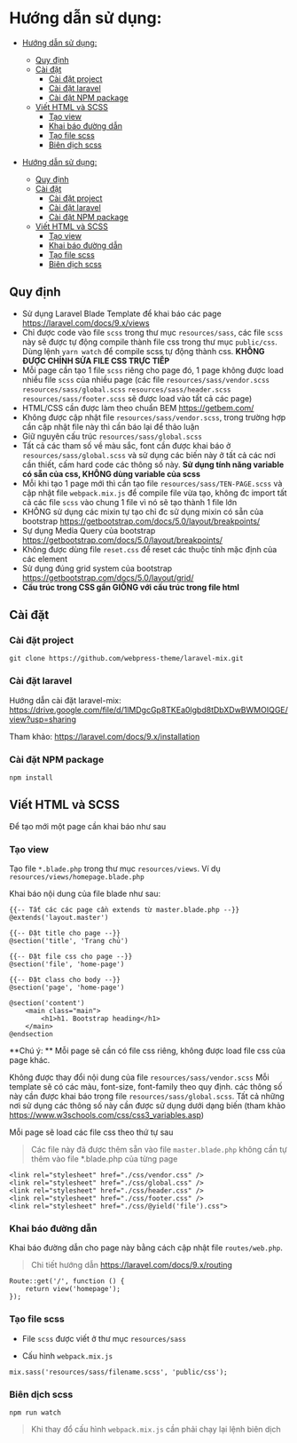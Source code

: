 # Hướng dẫn sử dụng:
- [Hướng dẫn sử dụng:](#hướng-dẫn-sử-dụng)
  - [Quy định](#quy-định)
  - [Cài đặt](#cài-đặt)
    - [Cài đặt project](#cài-đặt-project)
    - [Cài đặt laravel](#cài-đặt-laravel)
    - [Cài đặt NPM package](#cài-đặt-npm-package)
  - [Viết HTML và SCSS](#viết-html-và-scss)
    - [Tạo view](#tạo-view)
    - [Khai báo đường dẫn](#khai-báo-đường-dẫn)
    - [Tạo file scss](#tạo-file-scss)
    - [Biên dịch scss](#biên-dịch-scss)

- [Hướng dẫn sử dụng:](#hướng-dẫn-sử-dụng)
  - [Quy định](#quy-định)
  - [Cài đặt](#cài-đặt)
    - [Cài đặt project](#cài-đặt-project)
    - [Cài đặt laravel](#cài-đặt-laravel)
    - [Cài đặt NPM package](#cài-đặt-npm-package)
  - [Viết HTML và SCSS](#viết-html-và-scss)
    - [Tạo view](#tạo-view)
    - [Khai báo đường dẫn](#khai-báo-đường-dẫn)
    - [Tạo file scss](#tạo-file-scss)
    - [Biên dịch scss](#biên-dịch-scss)


## Quy định

- Sử dụng Laravel Blade Template để khai báo các page https://laravel.com/docs/9.x/views
- Chỉ được code vào file `scss` trong thư mục `resources/sass`, các file `scss` này sẽ được tự động compile thành file css trong thư mục `public/css`. Dùng lệnh `yarn watch` để compile scss tự động thành css. **KHÔNG ĐƯỢC CHỈNH SỬA FILE CSS TRỰC TIẾP**
- Mỗi page cần tạo 1 file `scss` riêng cho page đó, 1 page không được load nhiều file `scss` của nhiều page (các file `resources/sass/vendor.scss` `resources/sass/global.scss` `resources/sass/header.scss` `resources/sass/footer.scss` sẽ được load vào tất cả các page)
- HTML/CSS cần được làm theo chuẩn BEM https://getbem.com/
- Không được cập nhật file `resources/sass/vendor.scss`, trong trường hợp cần cập nhật file này thì cần báo lại để thảo luận
- Giữ nguyên cấu trúc `resources/sass/global.scss`
- Tất cả các tham số về màu sắc, font cần được khai báo ở `resources/sass/global.scss` và sử dụng các biến này ở tất cả các nơi cần thiết, cấm hard code các thông số này. **Sử dụng tính năng variable có sẵn của css, KHÔNG dùng variable của scss**
- Mỗi khi tạo 1 page mới thì cần tạo file `resources/sass/TEN-PAGE.scss` và cập nhật file `webpack.mix.js` để compile file vừa tạo, không đc import tất cả các file `scss` vào chung 1 file vì nó sẽ tạo thành 1 file lớn
- KHÔNG sử dụng các mixin tự tạo chỉ đc sử dụng mixin có sẵn của bootstrap https://getbootstrap.com/docs/5.0/layout/breakpoints/ 
- Sự dụng Media Query của bootstrap https://getbootstrap.com/docs/5.0/layout/breakpoints/
- Không được dùng file `reset.css` để reset các thuộc tính mặc định của các element
- Sử dụng đúng grid system của bootstrap https://getbootstrap.com/docs/5.0/layout/grid/
- **Cấu trúc trong CSS gần GIỐNG với cấu trúc trong file html**
  
## Cài đặt
### Cài đặt project
```
git clone https://github.com/webpress-theme/laravel-mix.git
```
### Cài đặt laravel 

Hướng dẫn cài đặt laravel-mix: https://drive.google.com/file/d/1lMDgcGp8TKEa0lgbd8tDbXDwBWMOIQGE/view?usp=sharing

Tham khảo: https://laravel.com/docs/9.x/installation
### Cài đặt NPM package

```
npm install
```
## Viết HTML và SCSS

Để tạo mới một page cần khai báo như sau

### Tạo view

Tạo file `*.blade.php` trong thư mục `resources/views`. 
Ví dụ `resources/views/homepage.blade.php`

Khai báo nội dung của file blade như sau: 

```
{{-- Tất các các page cần extends từ master.blade.php --}}
@extends('layout.master')

{{-- Đặt title cho page --}}
@section('title', 'Trang chủ')

{{-- Đặt file css cho page --}}
@section('file', 'home-page')

{{-- Đặt class cho body --}}
@section('page', 'home-page')

@section('content')
    <main class="main">
        <h1>h1. Bootstrap heading</h1>
    </main>
@endsection

```

**Chú ý: **
Mỗi page sẽ cần có file css riêng, không được load file css của page khác.

Không được thay đổi nội dung của file `resources/sass/vendor.scss`
Mỗi template sẽ có các màu, font-size, font-family theo quy định. các thông số này cần được khai báo trong file `resources/sass/global.scss`. Tất cả những nơi sử dụng các thông số này cần được sử dụng dưới dạng biến (tham khảo https://www.w3schools.com/css/css3_variables.asp)

Mỗi page sẽ load các file css theo thứ tự sau

> Các file này đã được thêm sẵn vào file `master.blade.php` không cần tự thêm vào file *.blade.php của từng page 

```
<link rel="stylesheet" href="./css/vendor.css" />
<link rel="stylesheet" href="./css/global.css" />
<link rel="stylesheet" href="./css/header.css" />
<link rel="stylesheet" href="./css/footer.css" />
<link rel="stylesheet" href="./css/@yield('file').css">
```

### Khai báo đường dẫn
Khai báo đường dẫn cho page này bằng cách cập nhật file `routes/web.php`.

> Chi tiết hướng dẫn https://laravel.com/docs/9.x/routing
```
Route::get('/', function () {
    return view('homepage');
});
```

### Tạo file scss

- File `scss` được viết ở thư mục `resources/sass`

- Cấu hình `webpack.mix.js`

```
mix.sass('resources/sass/filename.scss', 'public/css'); 
```

### Biên dịch scss

```
npm run watch
```

> Khi thay đổ cấu hình `webpack.mix.js` cần phải chạy lại lệnh biên dịch 
















